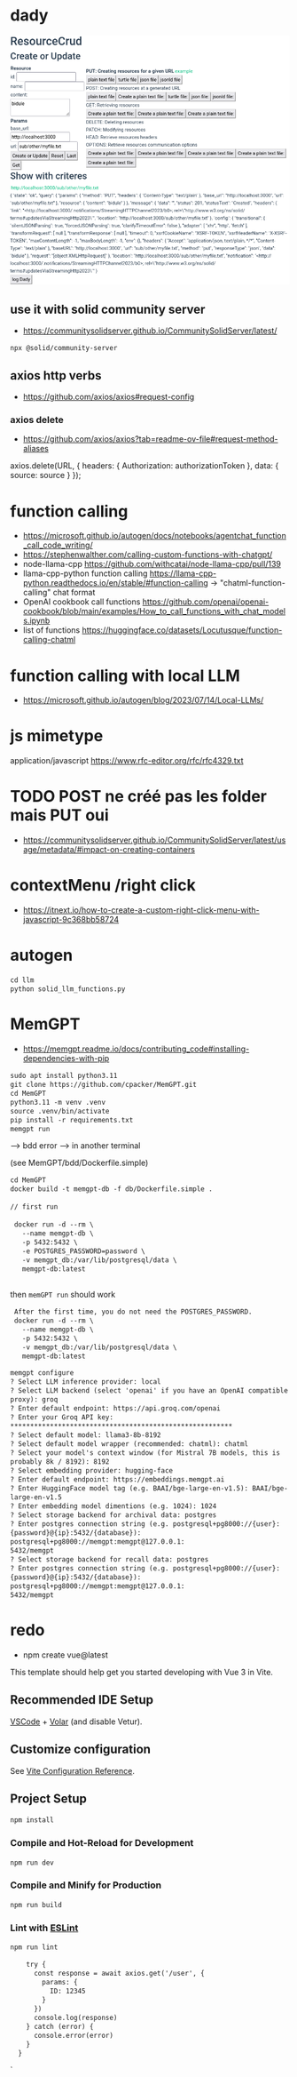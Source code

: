 # dady

![dady_demo](doc/dady_demo.png)

## use it with solid community server

- https://communitysolidserver.github.io/CommunitySolidServer/latest/

```
npx @solid/community-server
```

## axios http verbs

- https://github.com/axios/axios#request-config

### axios delete

- https://github.com/axios/axios?tab=readme-ov-file#request-method-aliases

axios.delete(URL, {
headers: {
Authorization: authorizationToken
},
data: {
source: source
}
});

# function calling

- https://microsoft.github.io/autogen/docs/notebooks/agentchat_function_call_code_writing/
- https://stephenwalther.com/calling-custom-functions-with-chatgpt/
- node-llama-cpp https://github.com/withcatai/node-llama-cpp/pull/139
- llama-cpp-python function calling https://llama-cpp-python.readthedocs.io/en/stable/#function-calling -> "chatml-function-calling" chat format
- OpenAI cookbook call functions https://github.com/openai/openai-cookbook/blob/main/examples/How_to_call_functions_with_chat_models.ipynb
- list of functions https://huggingface.co/datasets/Locutusque/function-calling-chatml

# function calling with local LLM

- https://microsoft.github.io/autogen/blog/2023/07/14/Local-LLMs/

# js mimetype

application/javascript https://www.rfc-editor.org/rfc/rfc4329.txt

# TODO POST ne créé pas les folder mais PUT oui

- https://communitysolidserver.github.io/CommunitySolidServer/latest/usage/metadata/#impact-on-creating-containers

# contextMenu /right click

- https://itnext.io/how-to-create-a-custom-right-click-menu-with-javascript-9c368bb58724

# autogen

```
cd llm
python solid_llm_functions.py
```

# MemGPT

- https://memgpt.readme.io/docs/contributing_code#installing-dependencies-with-pip

```
sudo apt install python3.11
git clone https://github.com/cpacker/MemGPT.git
cd MemGPT
python3.11 -m venv .venv
source .venv/bin/activate
pip install -r requirements.txt
memgpt run
```

--> bdd error
--> in another terminal

(see MemGPT/bdd/Dockerfile.simple)

```
cd MemGPT
docker build -t memgpt-db -f db/Dockerfile.simple .

// first run

 docker run -d --rm \
   --name memgpt-db \
   -p 5432:5432 \
   -e POSTGRES_PASSWORD=password \
   -v memgpt_db:/var/lib/postgresql/data \
   memgpt-db:latest


```

then `memGPT run` should work

```
 After the first time, you do not need the POSTGRES_PASSWORD.
 docker run -d --rm \
   --name memgpt-db \
   -p 5432:5432 \
   -v memgpt_db:/var/lib/postgresql/data \
   memgpt-db:latest

```

```
memgpt configure
? Select LLM inference provider: local
? Select LLM backend (select 'openai' if you have an OpenAI compatible proxy): groq
? Enter default endpoint: https://api.groq.com/openai
? Enter your Groq API key: ********************************************************
? Select default model: llama3-8b-8192
? Select default model wrapper (recommended: chatml): chatml
? Select your model's context window (for Mistral 7B models, this is probably 8k / 8192): 8192
? Select embedding provider: hugging-face
? Enter default endpoint: https://embeddings.memgpt.ai
? Enter HuggingFace model tag (e.g. BAAI/bge-large-en-v1.5): BAAI/bge-large-en-v1.5
? Enter embedding model dimentions (e.g. 1024): 1024
? Select storage backend for archival data: postgres
? Enter postgres connection string (e.g. postgresql+pg8000://{user}:{password}@{ip}:5432/{database}): postgresql+pg8000://memgpt:memgpt@127.0.0.1:
5432/memgpt
? Select storage backend for recall data: postgres
? Enter postgres connection string (e.g. postgresql+pg8000://{user}:{password}@{ip}:5432/{database}): postgresql+pg8000://memgpt:memgpt@127.0.0.1:
5432/memgpt
```

# redo

- npm create vue@latest

This template should help get you started developing with Vue 3 in Vite.

## Recommended IDE Setup

[VSCode](https://code.visualstudio.com/) + [Volar](https://marketplace.visualstudio.com/items?itemName=Vue.volar) (and disable Vetur).

## Customize configuration

See [Vite Configuration Reference](https://vitejs.dev/config/).

## Project Setup

```sh
npm install
```

### Compile and Hot-Reload for Development

```sh
npm run dev
```

### Compile and Minify for Production

```sh
npm run build
```

### Lint with [ESLint](https://eslint.org/)

```sh
npm run lint
```

```async could_be_helpfull_query_to_local_website() {
    try {
      const response = await axios.get('/user', {
        params: {
          ID: 12345
        }
      })
      console.log(response)
    } catch (error) {
      console.error(error)
    }
  }
```

`
